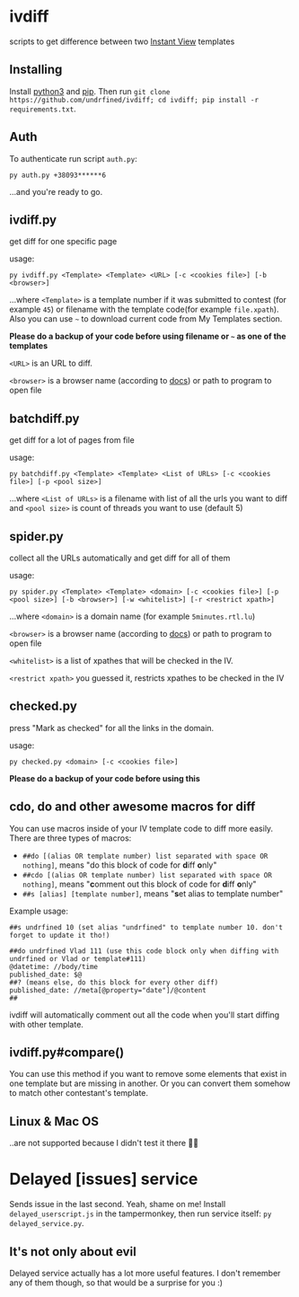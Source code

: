 # ivdiff

scripts to get difference between two [Instant View](https://instantview.telegram.org) templates

## Installing

Install [python3](https://www.python.org/downloads/) and [pip](https://pypi.org/project/pip/).
Then run `git clone https://github.com/undrfined/ivdiff; cd ivdiff; pip install -r requirements.txt`.

## Auth

To authenticate run script `auth.py`:

```
py auth.py +38093******6
```
...and you're ready to go.

## ivdiff.py

get diff for one specific page

usage:

```
py ivdiff.py <Template> <Template> <URL> [-c <cookies file>] [-b <browser>]
```

...where `<Template>` is a template number if it was submitted to contest (for example `45`) or filename with the template code(for example `file.xpath`). Also you can use `~` to download current code from My Templates section.

**Please do a backup of your code before using filename or `~` as one of the templates**

`<URL>` is an URL to diff.

`<browser>` is a browser name (according to [docs](https://docs.python.org/3/library/webbrowser.html)) or path to program to open file

## batchdiff.py

get diff for a lot of pages from file

usage:

```
py batchdiff.py <Template> <Template> <List of URLs> [-c <cookies file>] [-p <pool size>]
```

...where `<List of URLs>` is a filename with list of all the urls you want to diff and `<pool size>` is count of threads you want to use (default 5)

## spider.py

collect all the URLs automatically and get diff for all of them

usage:

```
py spider.py <Template> <Template> <domain> [-c <cookies file>] [-p <pool size>] [-b <browser>] [-w <whitelist>] [-r <restrict xpath>]
```

...where `<domain>` is a domain name (for example `5minutes.rtl.lu`)

`<browser>` is a browser name (according to [docs](https://docs.python.org/3/library/webbrowser.html)) or path to program to open file

`<whitelist>` is a list of xpathes that will be checked in the IV.

`<restrict xpath>` you guessed it, restricts xpathes to be checked in the IV

## checked.py

press "Mark as checked" for all the links in the domain.

usage:

```
py checked.py <domain> [-c <cookies file>]
```
**Please do a backup of your code before using this**

## cdo, do and other awesome macros for diff

You can use macros inside of your IV template code to diff more easily. There are three types of macros:

- `##do [(alias OR template number) list separated with space OR nothing]`, means "do this block of code for **d**iff **o**nly"
- `##cdo [(alias OR template number) list separated with space OR nothing]`, means "**c**omment out this block of code for **d**iff **o**nly"
- `##s [alias] [template number]`, means "**s**et alias to template number"

Example usage:

```
##s undrfined 10 (set alias "undrfined" to template number 10. don't forget to update it tho!)

##do undrfined Vlad 111 (use this code block only when diffing with undrfined or Vlad or template#111)
@datetime: //body/time
published_date: $@
##? (means else, do this block for every other diff)
published_date: //meta[@property="date"]/@content
##
```

ivdiff will automatically comment out all the code when you'll start diffing with other template.

## ivdiff.py#compare()

You can use this method if you want to remove some elements that exist in one template but are missing in another. Or you can convert them somehow to match other contestant's template.

## Linux & Mac OS

..are not supported because I didn't test it there 🤷‍♂️

# Delayed [issues] service

Sends issue in the last second. Yeah, shame on me!
Install `delayed_userscript.js` in the tampermonkey, then run service itself: `py delayed_service.py`.

## It's not only about evil

Delayed service actually has a lot more useful features. I don't remember any of them though, so that would be a surprise for you :)


